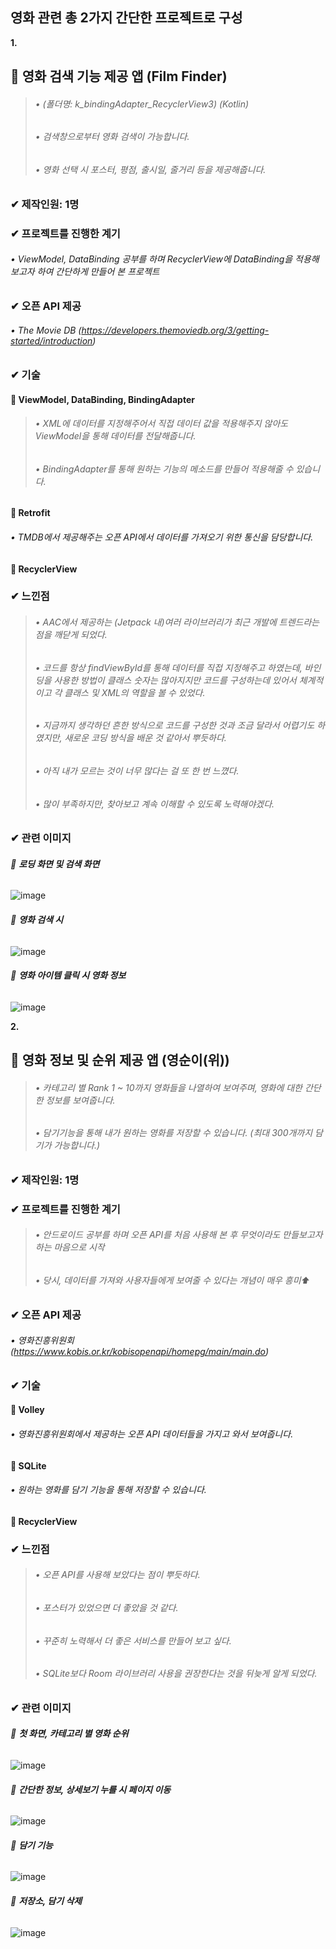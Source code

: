 
## **영화 관련 총 2가지 간단한 프로젝트로 구성**

**1.**

## 🎈 **영화 검색 기능 제공 앱 (Film Finder)**
> ######    • (폴더명: k_bindingAdapter_RecyclerView3) (Kotlin)
> ######    • 검색창으로부터 영화 검색이 가능합니다.
> ######    • 영화 선택 시 포스터, 평점, 출시일, 줄거리 등을 제공해줍니다.

### ✔ **제작인원: 1명**

### ✔ **프로젝트를 진행한 계기**
######    • ViewModel, DataBinding 공부를 하며 RecyclerView에 DataBinding을 적용해 보고자 하여 간단하게 만들어 본 프로젝트

### ✔ **오픈 API 제공**
######    • The Movie DB (https://developers.themoviedb.org/3/getting-started/introduction)

### ✔ **기술**

#### 📌 ViewModel, DataBinding, BindingAdapter
> ######    • XML에 데이터를 지정해주어서 직접 데이터 값을 적용해주지 않아도 ViewModel을 통해 데이터를 전달해줍니다. 
> ######    • BindingAdapter를 통해 원하는 기능의 메소드를 만들어 적용해줄 수 있습니다.

#### 📌 Retrofit
######    • TMDB에서 제공해주는 오픈 API에서 데이터를 가져오기 위한 통신을 담당합니다.

#### 📌 RecyclerView

### ✔ **느낀점**
> ######    • AAC에서 제공하는 (Jetpack 내)여러 라이브러리가 최근 개발에 트렌드라는 점을 깨닫게 되었다.
> ######    • 코드를 항상 findViewById를 통해 데이터를 직접 지정해주고 하였는데, 바인딩을 사용한 방법이 클래스 숫자는 많아지지만 코드를 구성하는데 있어서 체계적이고 각 클래스 및 XML의 역할을 볼 수 있었다.
> ######    • 지금까지 생각하던 흔한 방식으로 코드를 구성한 것과 조금 달라서 어렵기도 하였지만, 새로운 코딩 방식을 배운 것 같아서 뿌듯하다.
> ######    • 아직 내가 모르는 것이 너무 많다는 걸 또 한 번 느꼈다.
> ######    • 많이 부족하지만, 찾아보고 계속 이해할 수 있도록 노력해야겠다.
 

### ✔ **관련 이미지**

###### 🚩 **로딩 화면 및 검색 화면**

![image](https://user-images.githubusercontent.com/61875571/112421786-16e82480-8d73-11eb-90ac-26fd113c212d.png)


###### 🚩 **영화 검색 시**

![image](https://user-images.githubusercontent.com/61875571/112421865-4139e200-8d73-11eb-8b44-a91c287f3edd.png)


###### 🚩 **영화 아이템 클릭 시 영화 정보**

![image](https://user-images.githubusercontent.com/61875571/112421977-7b0ae880-8d73-11eb-9c1f-f744d8025a86.png)


**2.** 

## 🎈 **영화 정보 및 순위 제공 앱 (영순이(위))**
> ######    • 카테고리 별 Rank 1 ~ 10까지 영화들을 나열하여 보여주며, 영화에 대한 간단한 정보를 보여줍니다.
> ######    • 담기기능을 통해 내가 원하는 영화를 저장할 수 있습니다. (최대 300개까지 담기가 가능합니다.)


### ✔ **제작인원: 1명**


### ✔ **프로젝트를 진행한 계기**
> ######    • 안드로이드 공부를 하며 오픈 API를 처음 사용해 본 후 무엇이라도 만들보고자 하는 마음으로 시작
> ######    • 당시, 데이터를 가져와 사용자들에게 보여줄 수 있다는 개념이 매우 흥미⬆


### ✔ **오픈 API 제공**
######    • 영화진흥위원회 (https://www.kobis.or.kr/kobisopenapi/homepg/main/main.do)


### ✔ **기술**

#### 📌 Volley
######    • 영화진흥위원회에서 제공하는 오픈 API 데이터들을 가지고 와서 보여줍니다.

#### 📌 SQLite
######    • 원하는 영화를 담기 기능을 통해 저장할 수 있습니다.

#### 📌 RecyclerView


### ✔ **느낀점**
> ######    • 오픈 API를 사용해 보았다는 점이 뿌듯하다.
> ######    • 포스터가 있었으면 더 좋았을 것 같다.
> ######    • 꾸준히 노력해서 더 좋은 서비스를 만들어 보고 싶다.
> ######    • SQLite보다 Room 라이브러리 사용을 권장한다는 것을 뒤늦게 알게 되었다. 


### ✔ **관련 이미지**

###### 🚩 **첫 화면, 카테고리 별 영화 순위**

![image](https://user-images.githubusercontent.com/61875571/109920859-47055000-7cfe-11eb-8546-82ebdb378089.png)


###### 🚩 **간단한 정보, 상세보기 누를 시 페이지 이동**

![image](https://user-images.githubusercontent.com/61875571/109920933-57b5c600-7cfe-11eb-9f02-e7880d558aad.png)


###### 🚩 **담기 기능**

![image](https://user-images.githubusercontent.com/61875571/109921042-859b0a80-7cfe-11eb-9ded-7ae4802b090a.png)


###### 🚩 **저장소, 담기 삭제**

![image](https://user-images.githubusercontent.com/61875571/109921126-b54a1280-7cfe-11eb-89d4-4359d18eebcf.png)


